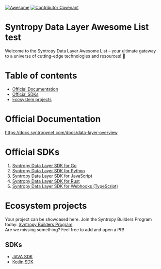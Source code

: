 [![Awesome](https://awesome.re/badge.svg)](https://awesome.re) [![Contributor Covenant](https://img.shields.io/badge/Contributor%20Covenant-2.1-4baaaa.svg)](code_of_conduct.md)

# Syntropy Data Layer Awesome List test

Welcome to the Syntropy Data Layer Awesome List – your ultimate gateway to a universe of cutting-edge technologies and resources! 🚀
# Table of contents

- [Official Documentation](#official-documentation)
- [Official SDKs](#official-sdks)
- [Ecosystem projects](#ecosystem-projects)
  
# Official Documentation
https://docs.syntropynet.com/docs/data-layer-overview

# Official SDKs
1. [Syntropy Data Layer SDK for Go ](https://github.com/SyntropyNet/pubsub-go)
2. [Syntropy Data Layer SDK for Python](https://github.com/SyntropyNet/pubsub-python)
3. [Syntropy Data Layer SDK for JavaScript](https://github.com/SyntropyNet/pubsub-js)
4. [Syntropy Data Layer SDK for Rust](https://github.com/SyntropyNet/pubsub-rust)
5. [Syntropy Data Layer SDK for Webhooks (TypeScript)](https://github.com/SyntropyNet/pubsub-ws)

# Ecosystem projects 
Your project can be showcased here. Join the Syntropy Builders Program today: [Syntropy Builders Program](https://www.syntropynet.com/builders)  
Are we missing something? Feel free to add and open a PR!

## SDKs
- [JAVA SDK](https://github.com/daviderota/syntropy-pubsub-java)
- [Kotlin SDK](https://github.com/daviderota/syntropy-pubsub-kotlin)
